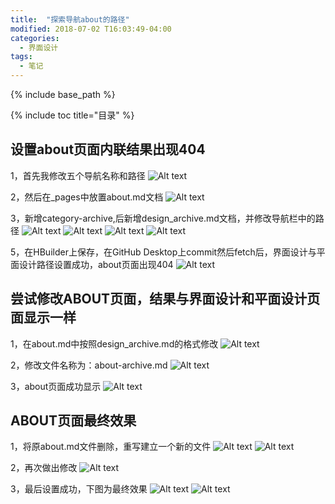 ```yaml
---
title:  "探索导航about的路径"
modified: 2018-07-02 T16:03:49-04:00
categories: 
  - 界面设计
tags:
  - 笔记
---
```


{% include base_path %}

{% include toc title="目录" %}


## 设置about页面内联结果出现404
1，首先我修改五个导航名称和路径
![Alt text](https://gitee.com/NFUNM171061397/minimal-mistakes/raw/master/assets/images/%E7%95%8C%E9%9D%A2%E8%AE%BE%E8%AE%A11.png)


2，然后在_pages中放置about.md文档
![Alt text](https://gitee.com/NFUNM171061397/minimal-mistakes/raw/master/assets/images/%E7%95%8C%E9%9D%A2%E8%AE%BE%E8%AE%A12.png)

3，新增category-archive,后新增design_archive.md文档，并修改导航栏中的路径
![Alt text](https://gitee.com/NFUNM171061397/minimal-mistakes/raw/master/assets/images/%E7%95%8C%E9%9D%A2%E8%AE%BE%E8%AE%A14.png)
![Alt text](https://gitee.com/NFUNM171061397/minimal-mistakes/raw/master/assets/images/%E7%95%8C%E9%9D%A2%E8%AE%BE%E8%AE%A15.png)
![Alt text](https://gitee.com/NFUNM171061397/minimal-mistakes/raw/master/assets/images/%E7%95%8C%E9%9D%A2%E8%AE%BE%E8%AE%A16.png)
![Alt text](https://gitee.com/NFUNM171061397/minimal-mistakes/raw/master/assets/images/%E7%95%8C%E9%9D%A2%E8%AE%BE%E8%AE%A17.png)



5，在HBuilder上保存，在GitHub Desktop上commit然后fetch后，界面设计与平面设计路径设置成功，about页面出现404
![Alt text](https://gitee.com/NFUNM171061397/minimal-mistakes/raw/master/assets/images/%E7%95%8C%E9%9D%A2%E8%AE%BE%E8%AE%A13.png)

## 尝试修改ABOUT页面，结果与界面设计和平面设计页面显示一样

1，在about.md中按照design_archive.md的格式修改
![Alt text](https://gitee.com/NFUNM171061397/minimal-mistakes/raw/master/assets/images/%E7%95%8C%E9%9D%A2%E8%AE%BE%E8%AE%A18.png)

2，修改文件名称为：about-archive.md
![Alt text](https://gitee.com/NFUNM171061397/minimal-mistakes/raw/master/assets/images/%E7%95%8C%E9%9D%A2%E8%AE%BE%E8%AE%A19.png)

3，about页面成功显示
![Alt text](https://gitee.com/NFUNM171061397/minimal-mistakes/raw/master/assets/images/%E7%95%8C%E9%9D%A2%E8%AE%BE%E8%AE%A110.png)

## ABOUT页面最终效果
1，将原about.md文件删除，重写建立一个新的文件
![Alt text](https://gitee.com/NFUNM171061397/minimal-mistakes/raw/master/images/%E7%95%8C%E9%9D%A2%E8%AE%BE%E8%AE%A111.png)
![Alt text](https://gitee.com/NFUNM171061397/minimal-mistakes/raw/master/images/%E7%95%8C%E9%9D%A2%E8%AE%BE%E8%AE%A111.png)

2，再次做出修改
![Alt text](https://gitee.com/NFUNM171061397/minimal-mistakes/raw/master/images/%E7%95%8C%E9%9D%A2%E8%AE%BE%E8%AE%A112.png)

3，最后设置成功，下图为最终效果
![Alt text](https://gitee.com/NFUNM171061397/minimal-mistakes/raw/master/images/%E7%95%8C%E9%9D%A2%E8%AE%BE%E8%AE%A113.png)
![Alt text](https://gitee.com/NFUNM171061397/minimal-mistakes/raw/master/images/%E7%95%8C%E9%9D%A2%E8%AE%BE%E8%AE%A114.png)
